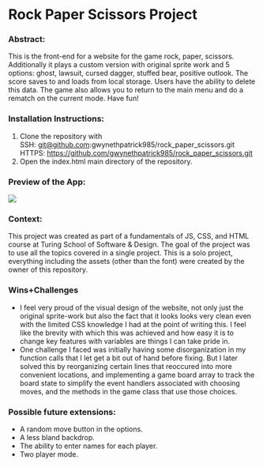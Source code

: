 <h1> Rock Paper Scissors Project </h1>
<h3>Abstract:</h3> 
This is the front-end for a website for the game rock, paper, scissors. Additionally it plays a custom version with
original sprite work and 5 options: ghost, lawsuit, cursed dagger, stuffed bear, positive outlook. The score saves to and loads
from local storage. Users have the ability to delete this data. The game also allows you to return to the main menu and do a rematch
on the current mode. Have fun! 
<h3>Installation Instructions:</h3>

  1. Clone the repository with <br> SSH: git@github.com:gwynethpatrick985/rock_paper_scissors.git <br> HTTPS: https://github.com/gwynethpatrick985/rock_paper_scissors.git <br>
  2. Open the index.html main directory of the repository.
     
<h3>Preview of the App:</h3>
<img src=https://i.imgur.com/X21rvTe.png>

<h3>Context:</h3>
This project was created as part of a fundamentals of JS, CSS, and HTML course at Turing School of Software & Design.
The goal of the project was to use all the topics covered in a single project. This is a solo project, everything including
the assets (other than the font) were created by the owner of this repository.

<h3>Wins+Challenges</h3>

- I feel very proud of the visual design of the website, not only just the original sprite-work but also the fact that it looks
looks very clean even with the limited CSS knowledge I had at the point of writing this. I feel like the brevity with which
this was achieved and how easy it is to change key features with variables are things I can take pride in.
- One challenge I faced was initially having some disorganization in my function calls that I let get a bit out of hand before
  fixing. But I later solved this by reorganizing certain lines that reoccured into more convenient locations, and implementing a game board array
  to track the board state to simplify the event handlers associated with choosing moves, and the methods in the game class that use those choices.
<h3>Possible future extensions:</h3>

- A random move button in the options.
- A less bland backdrop.
- The ability to enter names for each player.
- Two player mode.
